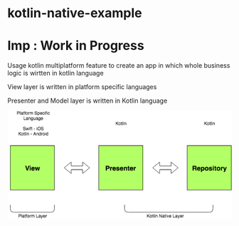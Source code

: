 # kotlin-native-example 
# Imp : Work in Progress

Usage kotlin multiplatform feature to create an app in which whole business logic is wirtten in kotlin language

View layer is written in platform specific languages

Presenter and Model layer is written in Kotlin language


<img src="https://raw.githubusercontent.com/sangeetsuresh/sangeet.github.io/master/kotlinnative.png">
